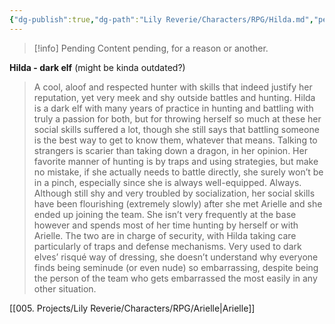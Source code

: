 ```yaml
---
{"dg-publish":true,"dg-path":"Lily Reverie/Characters/RPG/Hilda.md","permalink":"/lily-reverie/characters/rpg/hilda/","created":"2024-01-21T01:41:25.267-03:00","updated":"2024-01-22T18:01:41.538-03:00"}
---
```



>[!info] Pending
>Content pending, for a reason or another.

**Hilda - dark elf** (might be kinda outdated?)

> A cool, aloof and respected hunter with skills that indeed justify her reputation, yet very meek and shy outside battles and hunting. Hilda is a dark elf with many years of practice in hunting and battling with truly a passion for both, but for throwing herself so much at these her social skills suffered a lot, though she still says that battling someone is the best way to get to know them, whatever that means. Talking to strangers is scarier than taking down a dragon, in her opinion. Her favorite manner of hunting is by traps and using strategies, but make no mistake, if she actually needs to battle directly, she surely won’t be in a pinch, especially since she is always well-equipped. Always.
> Although still shy and very troubled by socialization, her social skills have been flourishing (extremely slowly) after she met Arielle and she ended up joining the team. She isn’t very frequently at the base however and spends most of her time hunting by herself or with Arielle. The two are in charge of security, with Hilda taking care particularly of traps and defense mechanisms.
> Very used to dark elves’ risqué way of dressing, she doesn’t understand why everyone finds being seminude (or even nude) so embarrassing, despite being the person of the team who gets embarrassed the most easily in any other situation.

[[005. Projects/Lily Reverie/Characters/RPG/Arielle\|Arielle]]

